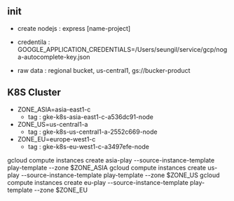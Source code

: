 ## init

* create nodejs : express [name-project]
* credentila : GOOGLE_APPLICATION_CREDENTIALS=/Users/seungil/service/gcp/noga-autocomplete-key.json

* raw data : regional bucket, us-central1, gs://bucker-product

## K8S Cluster
* ZONE_ASIA=asia-east1-c
    * tag : gke-k8s-asia-east1-c-a536dc91-node
* ZONE_US=us-central1-a
    * tag : gke-k8s-us-central1-a-2552c669-node
* ZONE_EU=europe-west1-c
    * tag : gke-k8s-eu-west1-c-a3497efe-node

gcloud compute instances create asia-play --source-instance-template play-template --zone $ZONE_ASIA
gcloud compute instances create us-play --source-instance-template play-template --zone $ZONE_US
gcloud compute instances create eu-play --source-instance-template play-template --zone $ZONE_EU